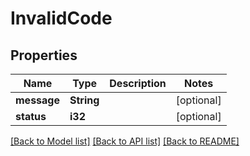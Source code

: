 # InvalidCode

## Properties
Name | Type | Description | Notes
------------ | ------------- | ------------- | -------------
**message** | **String** |  | [optional] 
**status** | **i32** |  | [optional] 

[[Back to Model list]](../README.md#documentation-for-models) [[Back to API list]](../README.md#documentation-for-api-endpoints) [[Back to README]](../README.md)


